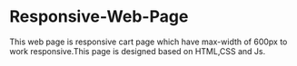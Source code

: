# Responsive-Web-Page
This web page is responsive cart page which have max-width of 600px to work responsive.This page is designed based on HTML,CSS and Js.
